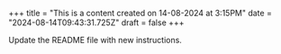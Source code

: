 +++
title = "This is a content created on 14-08-2024 at 3:15PM"
date = "2024-08-14T09:43:31.725Z"
draft = false
+++

  Update the README file with new instructions.
        